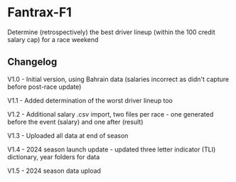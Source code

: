# Fantrax-F1
 Determine (retrospectively) the best driver lineup (within the 100 credit salary cap) for a race weekend

## Changelog
V1.0 - Initial version, using Bahrain data (salaries incorrect as didn't capture before post-race update)

V1.1 - Added determination of the worst driver lineup too

V1.2 - Additional salary .csv import, two files per race - one generated before the event (salary) and one after (result)

V1.3 - Uploaded all data at end of season

V1.4 - 2024 season launch update - updated three letter indicator (TLI) dictionary, year folders for data

V1.5 - 2024 season data upload

